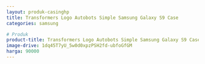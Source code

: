 ```yaml
---
layout: produk-casinghp
title: Transformers Logo Autobots Simple Samsung Galaxy S9 Case
categories: samsung

# Produk
product-title: Transformers Logo Autobots Simple Samsung Galaxy S9 Case
image-drive: 1dq45T7yU_5w0d0xpzPSH2fd-ubfoGfGM
harga: 90000
---
```

